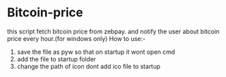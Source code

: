 # Bitcoin-price
this script fetch bitcoin price from zebpay. and notify the user about bitcoin price every hour.(for windows only)
How to use:-
  1. save the file as pyw so that on startup it wont open cmd
  2.  add the file to startup folder
  3. change the path of icon dont add ico file to startup
